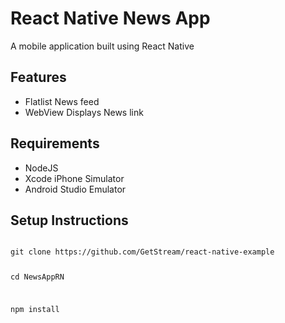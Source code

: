 # React Native News App

A mobile application built using React Native

<h2>Features</h2>
<ul>
  <li>Flatlist News feed</li>
  <li>WebView Displays News link</li>
</ul>


<h2>Requirements</h2>
<ul>
  <li>NodeJS</li>
  <li>Xcode iPhone Simulator</li>
  <li>Android Studio Emulator</li>
</ul>

<h2>Setup Instructions</h2>
<code>
git clone https://github.com/GetStream/react-native-example

cd NewsAppRN

npm install

</code>
